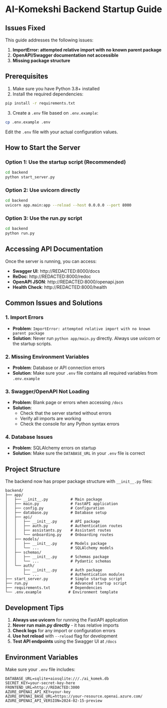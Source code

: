 # AI-Komekshi Backend Startup Guide

## Issues Fixed

This guide addresses the following issues:

1. **ImportError: attempted relative import with no known parent package**
2. **OpenAPI/Swagger documentation not accessible**
3. **Missing package structure**

## Prerequisites

1. Make sure you have Python 3.8+ installed
2. Install the required dependencies:

```bash
pip install -r requirements.txt
```

3. Create a `.env` file based on `.env.example`:

```bash
cp .env.example .env
```

Edit the `.env` file with your actual configuration values.

## How to Start the Server

### Option 1: Use the startup script (Recommended)

```bash
cd backend
python start_server.py
```

### Option 2: Use uvicorn directly

```bash
cd backend
uvicorn app.main:app --reload --host 0.0.0.0 --port 8000
```

### Option 3: Use the run.py script

```bash
cd backend
python run.py
```

## Accessing API Documentation

Once the server is running, you can access:

-   **Swagger UI**: http://REDACTED:8000/docs
-   **ReDoc**: http://REDACTED:8000/redoc
-   **OpenAPI JSON**: http://REDACTED:8000/openapi.json
-   **Health Check**: http://REDACTED:8000/health

## Common Issues and Solutions

### 1. Import Errors

-   **Problem**: `ImportError: attempted relative import with no known parent package`
-   **Solution**: Never run `python app/main.py` directly. Always use uvicorn or the startup scripts.

### 2. Missing Environment Variables

-   **Problem**: Database or API connection errors
-   **Solution**: Make sure your `.env` file contains all required variables from `.env.example`

### 3. Swagger/OpenAPI Not Loading

-   **Problem**: Blank page or errors when accessing `/docs`
-   **Solution**:
    -   Check that the server started without errors
    -   Verify all imports are working
    -   Check the console for any Python syntax errors

### 4. Database Issues

-   **Problem**: SQLAlchemy errors on startup
-   **Solution**: Make sure the `DATABASE_URL` in your `.env` file is correct

## Project Structure

The backend now has proper package structure with `__init__.py` files:

```
backend/
├── app/
│   ├── __init__.py          # Main package
│   ├── main.py              # FastAPI application
│   ├── config.py            # Configuration
│   ├── database.py          # Database setup
│   ├── api/
│   │   ├── __init__.py      # API package
│   │   ├── auth.py          # Authentication routes
│   │   ├── assistants.py    # Assistant routes
│   │   └── onboarding.py    # Onboarding routes
│   ├── models/
│   │   ├── __init__.py      # Models package
│   │   └── ...              # SQLAlchemy models
│   ├── schemas/
│   │   ├── __init__.py      # Schemas package
│   │   └── ...              # Pydantic schemas
│   └── auth/
│       ├── __init__.py      # Auth package
│       └── ...              # Authentication modules
├── start_server.py          # Simple startup script
├── run.py                   # Advanced startup script
├── requirements.txt         # Dependencies
└── .env.example            # Environment template
```

## Development Tips

1. **Always use uvicorn** for running the FastAPI application
2. **Never run main.py directly** - it has relative imports
3. **Check logs** for any import or configuration errors
4. **Use hot reload** with `--reload` flag for development
5. **Test API endpoints** using the Swagger UI at `/docs`

## Environment Variables

Make sure your `.env` file includes:

```env
DATABASE_URL=sqlite+aiosqlite:///./ai_komek.db
SECRET_KEY=your-secret-key-here
FRONTEND_URL=http://REDACTED:3000
AZURE_OPENAI_API_KEY=your-key
AZURE_OPENAI_BASE_URL=https://your-resource.openai.azure.com/
AZURE_OPENAI_API_VERSION=2024-02-15-preview
```
